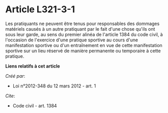 # Article L321-3-1

Les pratiquants ne peuvent être tenus pour responsables des dommages matériels causés à un autre pratiquant par le fait d'une
chose qu'ils ont sous leur garde, au sens du premier alinéa de l'article 1384 du code civil, à l'occasion de l'exercice d'une
pratique sportive au cours d'une manifestation sportive ou d'un entraînement en vue de cette manifestation sportive sur un
lieu réservé de manière permanente ou temporaire à cette pratique.

**Liens relatifs à cet article**

_Créé par_:

  - Loi n°2012-348 du 12 mars 2012 - art. 1

_Cite_:

  - Code civil - art. 1384
